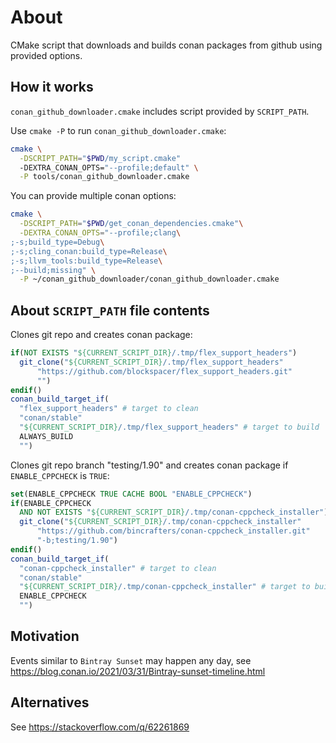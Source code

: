 # About

CMake script that downloads and builds conan packages from github using provided options.

## How it works

`conan_github_downloader.cmake` includes script provided by `SCRIPT_PATH`.

Use `cmake -P` to run `conan_github_downloader.cmake`:

```bash
cmake \
  -DSCRIPT_PATH="$PWD/my_script.cmake"
  -DEXTRA_CONAN_OPTS="--profile;default" \
  -P tools/conan_github_downloader.cmake
```

You can provide multiple conan options:

```bash
cmake \
  -DSCRIPT_PATH="$PWD/get_conan_dependencies.cmake"\
  -DEXTRA_CONAN_OPTS="--profile;clang\
;-s;build_type=Debug\
;-s;cling_conan:build_type=Release\
;-s;llvm_tools:build_type=Release\
;--build;missing" \
  -P ~/conan_github_downloader/conan_github_downloader.cmake
```

## About `SCRIPT_PATH` file contents

Clones git repo and creates conan package:

```cmake
if(NOT EXISTS "${CURRENT_SCRIPT_DIR}/.tmp/flex_support_headers")
  git_clone("${CURRENT_SCRIPT_DIR}/.tmp/flex_support_headers"
      "https://github.com/blockspacer/flex_support_headers.git"
      "")
endif()
conan_build_target_if(
  "flex_support_headers" # target to clean
  "conan/stable"
  "${CURRENT_SCRIPT_DIR}/.tmp/flex_support_headers" # target to build
  ALWAYS_BUILD
  "")
```

Clones git repo branch "testing/1.90" and creates conan package if `ENABLE_CPPCHECK` is `TRUE`:

```cmake
set(ENABLE_CPPCHECK TRUE CACHE BOOL "ENABLE_CPPCHECK")
if(ENABLE_CPPCHECK
  AND NOT EXISTS "${CURRENT_SCRIPT_DIR}/.tmp/conan-cppcheck_installer")
  git_clone("${CURRENT_SCRIPT_DIR}/.tmp/conan-cppcheck_installer"
      "https://github.com/bincrafters/conan-cppcheck_installer.git"
      "-b;testing/1.90")
endif()
conan_build_target_if(
  "conan-cppcheck_installer" # target to clean
  "conan/stable"
  "${CURRENT_SCRIPT_DIR}/.tmp/conan-cppcheck_installer" # target to build
  ENABLE_CPPCHECK
  "")
```

## Motivation

Events similar to `Bintray Sunset` may happen any day, see https://blog.conan.io/2021/03/31/Bintray-sunset-timeline.html

## Alternatives

See https://stackoverflow.com/q/62261869
